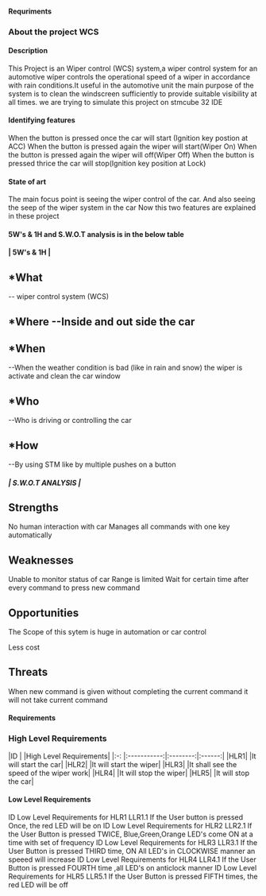 #### Requriments
### About the project WCS
#### Description
This Project is an Wiper control (WCS) system,a wiper control system for an automotive wiper controls the operational speed of a wiper in accordance with rain conditions.It useful in the automotive unit the main purpose of the system is to clean the windscreen sufficiently to provide suitable visibility at all times.
we are trying to simulate this project on stmcube 32 IDE
#### Identifying features
When the button is pressed once the car will start (Ignition key postion at ACC)
When the button is pressed again the wiper will start(Wiper On)
When the button is pressed again the wiper will off(Wiper Off)
When the button is pressed thrice the car will stop(Ignition key position at Lock)
#### State of art
The main focus point is seeing the wiper control of the car.
And also seeing the seep of the wiper system in the car
Now this two features are explained in these project
#### 5W's & 1H and S.W.O.T analysis is in the below table
#### | 5W's & 1H |
## *What
-- wiper control system (WCS)

## *Where --Inside and out side the car

## *When
--When the weather condition is bad (like in rain and snow) the wiper is activate and clean the car window

## *Who
--Who is driving or controlling the car

## *How
--By using STM like by multiple pushes on a button

##### | S.W.O.T ANALYSIS |
## Strengths

No human interaction with car
Manages all commands with one key automatically
## Weaknesses

Unable to monitor status of car
Range is limited
Wait for certain time after every command to press new command
## Opportunities

The Scope of this sytem is huge in automation or car control

Less cost

## Threats

When new command is given without completing the current command it will not take current command
#### Requirements
### High Level Requirements
|ID	| |High Level Requirements|
|:-: |:-----------:|:--------:|:------:|
|HLR1|	|It will start the car|
|HLR2| 	|It will start the wiper|
|HLR3|	|It shall see the speed of the wiper work|
|HLR4|  |It will stop the wiper|
|HLR5| 	|It will stop the car|
#### Low Level Requirements
ID	Low Level Requirements for HLR1
LLR1.1	If the User button is pressed Once, the red LED will be on
ID	Low Level Requirements for HLR2
LLR2.1	If the User Button is pressed TWICE, Blue,Green,Orange LED's come ON at a time with set of frequency
ID	Low Level Requirements for HLR3
LLR3.1	If the User Button is pressed THIRD time, ON All LED's in CLOCKWISE manner an speeed will increase
ID	Low Level Requirements for HLR4
LLR4.1	If the User Button is pressed FOURTH time ,all LED's on anticlock manner
ID	Low Level Requirements for HLR5
LLR5.1	If the User Button is pressed FIFTH times, the red LED will be off

